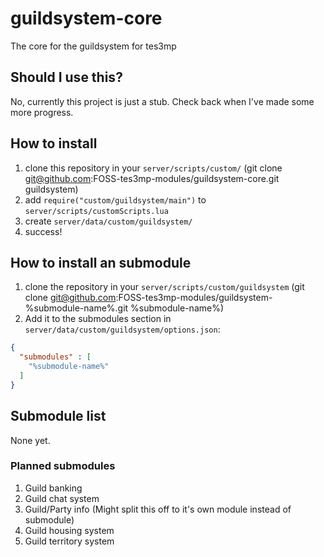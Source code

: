 # guildsystem-core
The core for the guildsystem for tes3mp


## Should I use this?
No, currently this project is just a stub. Check back when I've made some more progress.


## How to install
1. clone this repository in your `server/scripts/custom/` (git clone git@github.com:FOSS-tes3mp-modules/guildsystem-core.git guildsystem)
2. add `require("custom/guildsystem/main")` to `server/scripts/customScripts.lua`
3. create `server/data/custom/guildsystem/`
4. success!

## How to install an submodule
1. clone the repository in your `server/scripts/custom/guildsystem` (git clone git@github.com:FOSS-tes3mp-modules/guildsystem-%submodule-name%.git %submodule-name%)
2. Add it to the submodules section in `server/data/custom/guildsystem/options.json`:
```json
{
  "submodules" : [
    "%submodule-name%"
  ]
}
```

## Submodule list
None yet.

### Planned submodules
1. Guild banking
2. Guild chat system
3. Guild/Party info (Might split this off to it's own module instead of submodule)
4. Guild housing system
5. Guild territory system
